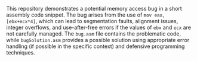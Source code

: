 This repository demonstrates a potential memory access bug in a short assembly code snippet. The bug arises from the use of `mov eax, [ebx+ecx*4]`, which can lead to segmentation faults, alignment issues, integer overflows, and use-after-free errors if the values of `ebx` and `ecx` are not carefully managed. The `bug.asm` file contains the problematic code, while `bugSolution.asm` provides a possible solution using appropriate error handling (if possible in the specific context) and defensive programming techniques.